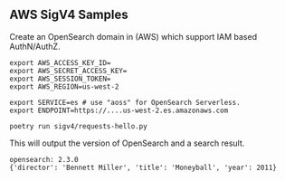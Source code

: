 ## AWS SigV4 Samples

Create an OpenSearch domain in (AWS) which support IAM based AuthN/AuthZ.

```
export AWS_ACCESS_KEY_ID=
export AWS_SECRET_ACCESS_KEY=
export AWS_SESSION_TOKEN=
export AWS_REGION=us-west-2

export SERVICE=es # use "aoss" for OpenSearch Serverless.
export ENDPOINT=https://....us-west-2.es.amazonaws.com

poetry run sigv4/requests-hello.py
```

This will output the version of OpenSearch and a search result.

```
opensearch: 2.3.0
{'director': 'Bennett Miller', 'title': 'Moneyball', 'year': 2011}
```
